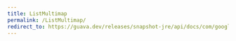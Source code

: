 ```yaml
---
title: ListMultimap
permalink: /ListMultimap/
redirect_to: https://guava.dev/releases/snapshot-jre/api/docs/com/google/common/collect/ListMultimap.html
---
```

